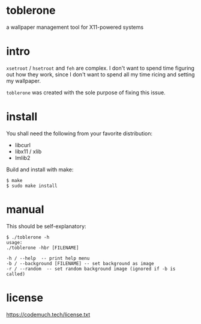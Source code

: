 # toblerone

a wallpaper management tool for X11-powered systems

intro
=====

`xsetroot` / `hsetroot` and `feh` are complex. I don't want to spend time figuring out how
they work, since I don't want to spend all my time ricing and setting my wallpaper.

`toblerone` was created with the sole purpose of fixing this issue.


install
=======

You shall need the following from your favorite distribution:

* libcurl
* libx11 / xlib
* Imlib2

Build and install with make:

```
$ make
$ sudo make install
```

manual
======

This should be self-explanatory:

    $ ./toblerone -h
    usage:
    ./toblerone -hbr [FILENAME]

    -h / --help  -- print help menu
    -b / --background [FILENAME] -- set background as image
    -r / --random  -- set random background image (ignored if -b is called)


license
=======

https://codemuch.tech/license.txt
